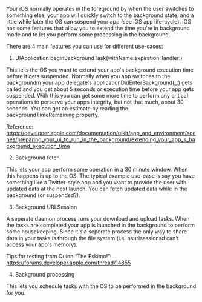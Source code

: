 Your iOS normally operates in the foreground by when the user switches to something else, your app will quickly switch to the background state, and a little while later the OS can suspend your app (see iOS app life-cycle).
iOS has some features that allow you to extend the time you're in background mode and to let you perform some processing in the background.

There are 4 main features you can use for different use-cases:

1. UIApplication beginBackgroundTask(withName:expirationHandler:) 

This tells the OS you want to extend your app's background execution time before it gets suspended. 
Normally when you app switches to the backgroundm your app  delegate's applicationDidEnterBackground(_:) gets called and you get about 5 seconds or execution time before your app gets suspended. With this you can get some more time to perform any critical operations to perserve your apps integrity, but not that much, about 30 seconds. You can get an estimate by reading the backgroundTimeRemaining property.

Reference: https://developer.apple.com/documentation/uikit/app_and_environment/scenes/preparing_your_ui_to_run_in_the_background/extending_your_app_s_background_execution_time

2. Background fetch

This lets your app perform some operation in a 30 minute window. When this happens is up to the OS.
The typical example use-case is say you have something like a Twitter-style app and you want to provide the user with updated data at the next launch.
You can fetch updated data while in the background (or suspended?).

3. Background URLSession

A seperate daemon process runs your download and upload tasks. When the tasks are completed your app is launched in the background to perform some housekeeping.
Since it's a seperate process the only way to share data in your tasks is through the file system (i.e. nsurlsessionsd can't access your app's memory).

Tips for testing from Quinn “The Eskimo!”: https://forums.developer.apple.com/thread/14855

4. Background processing

This lets you schedule tasks with the OS to be performed in the background for you.
